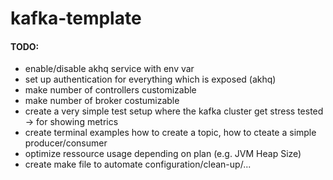 # kafka-template

#### TODO:
- enable/disable akhq service with env var
- set up authentication for everything which is exposed (akhq)
- make number of controllers customizable
- make number of broker costumizable
- create a very simple test setup where the kafka cluster get stress tested -> for showing metrics
- create terminal examples how to create a topic, how to cteate a simple producer/consumer
- optimize ressource usage depending on plan (e.g. JVM Heap Size)
- create make file to automate configuration/clean-up/...